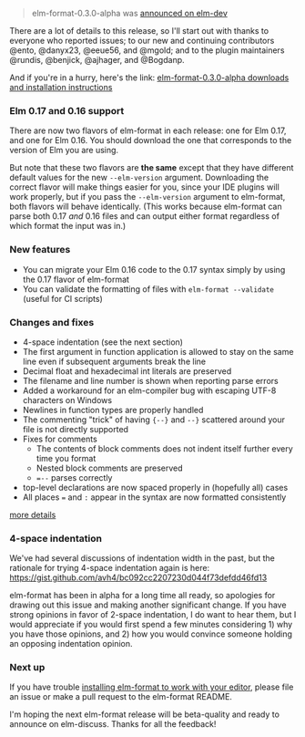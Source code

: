 > elm-format-0.3.0-alpha was [announced on elm-dev](https://groups.google.com/d/msg/elm-dev/-AsbWxi2iYQ/l68u19XDCgAJ)

There are a lot of details to this release, so I'll start out with thanks to everyone who reported issues; to our new and continuing contributors @ento, @danyx23, @eeue56, and @mgold; and to the plugin maintainers @rundis, @benjick, @ajhager, and @Bogdanp.

And if you're in a hurry, here's the link: [elm-format-0.3.0-alpha downloads and installation instructions](https://github.com/avh4/elm-format#installation-)

### Elm 0.17 and 0.16 support

There are now two flavors of elm-format in each release: one for Elm 0.17, and one for Elm 0.16.  You should download the one that corresponds to the version of Elm you are using.

But note that these two flavors are **the same** except that they have different default values for the new `--elm-version` argument.  Downloading the correct flavor will make things easier for you, since your IDE plugins will work properly, but if you pass the `--elm-version` argument to elm-format, both flavors will behave identically.  (This works because elm-format can parse both 0.17 _and_ 0.16 files and can output either format regardless of which format the input was in.)

### New features
- You can migrate your Elm 0.16 code to the 0.17 syntax simply by using the 0.17 flavor of elm-format
- You can validate the formatting of files with `elm-format --validate` (useful for CI scripts)

### Changes and fixes
- 4-space indentation (see the next section)
- The first argument in function application is allowed to stay on the same line even if subsequent arguments break the line
- Decimal float and hexadecimal int literals are preserved
- The filename and line number is shown when reporting parse errors
- Added a workaround for an elm-compiler bug with escaping UTF-8 characters on Windows
- Newlines in function types are properly handled
- The commenting "trick" of having `{--}` and `--}` scattered around your file is not directly supported
- Fixes for comments
  - The contents of block comments does not indent itself further every time you format
  - Nested block comments are preserved
  - `=--` parses correctly
- top-level declarations are now spaced properly in (hopefully all) cases
- All places `=` and `:` appear in the syntax are now formatted consistently

[more details](https://github.com/avh4/elm-format/issues?utf8=%E2%9C%93&q=is%3Aissue+closed%3A2016-01-29..2016-05-11+sort%3Acreated-asc+-label%3Ainvalid+-label%3A%22won%27t+fix%22)

### 4-space indentation

We've had several discussions of indentation width in the past, but the rationale for trying 4-space indentation again is here: https://gist.github.com/avh4/bc092cc2207230d044f73defdd46fd13

elm-format has been in alpha for a long time all ready, so apologies for drawing out this issue and making another significant change.  If you have strong opinions in favor of 2-space indentation, I do want to hear them, but I would appreciate if you would first spend a few minutes considering 1) why you have those opinions, and 2) how you would convince someone holding an opposing indentation opinion.

### Next up

If you have trouble [installing elm-format to work with your editor](https://github.com/avh4/elm-format#installation-), please file an issue or make a pull request to the elm-format README.

I'm hoping the next elm-format release will be beta-quality and ready to announce on elm-discuss.  Thanks for all the feedback!

